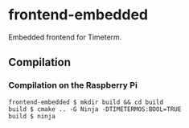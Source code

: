 # frontend-embedded

Embedded frontend for Timeterm.

## Compilation

### Compilation on the Raspberry Pi

```
frontend-embedded $ mkdir build && cd build
build $ cmake .. -G Ninja -DTIMETERMOS:BOOL=TRUE
build $ ninja
```

